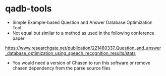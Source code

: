
# qadb-tools

* Simple Example-based Question and Answer Database Optimization Tool
* Not equal but similar to a method as used in the following conference paper

https://www.researchgate.net/publication/221480337_Question_and_answer_database_optimization_using_speech_recognition_results/stats

* You would need a version of Chasen to run this software or remove chasen dependency from the parse source files

